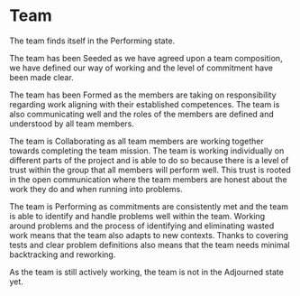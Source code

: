 # Team

The team finds itself in the Performing state.

The team has been Seeded as we have agreed
upon a team composition, we have defined
our way of working and the level of
commitment have been made clear.

The team has been Formed as the members
are taking on responsibility regarding 
work aligning with their established
competences. The team is also communicating
well and the roles of the members are
defined and understood by all team members.

The team is Collaborating as all team 
members are working together towards
completing the team mission. The team is
working individually on different parts
of the project and is able to do so
because there is a level of trust within
the group that all members will perform
well. This trust is rooted in the open
communication where the team members
are honest about the work they do and 
when running into problems.

The team is Performing as commitments are
consistently met and the team is able to
identify and handle problems well within
the team. Working around problems and the
process of identifying and eliminating 
wasted work means that the team also 
adapts to new contexts. Thanks to covering
tests and clear problem definitions also
means that the team needs minimal
backtracking and reworking.

As the team is still actively working,
the team is not in the Adjourned state yet.

